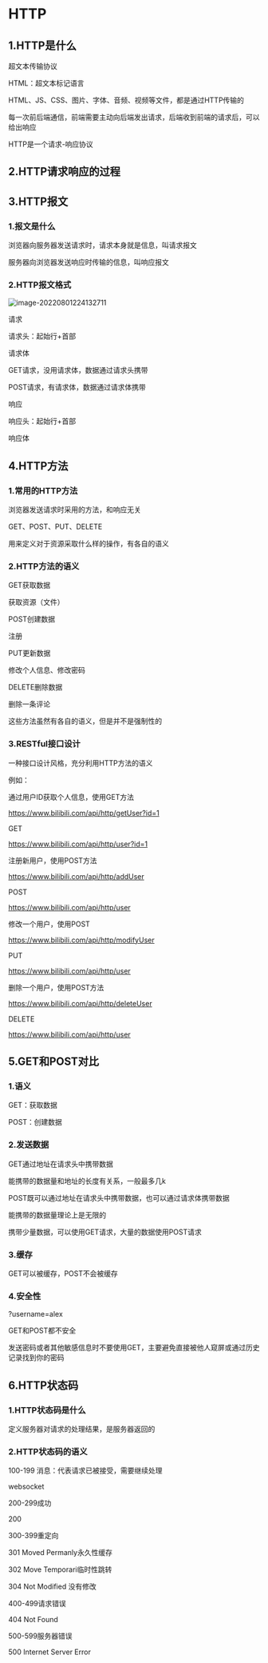 # HTTP

## 1.HTTP是什么

超文本传输协议

HTML：超文本标记语言

HTML、JS、CSS、图片、字体、音频、视频等文件，都是通过HTTP传输的

每一次前后端通信，前端需要主动向后端发出请求，后端收到前端的请求后，可以给出响应

HTTP是一个请求-响应协议

## 2.HTTP请求响应的过程

## 3.HTTP报文

### 1.报文是什么

浏览器向服务器发送请求时，请求本身就是信息，叫请求报文

服务器向浏览器发送响应时传输的信息，叫响应报文

### 2.HTTP报文格式

![image-20220801224132711](C:\Users\L1145\AppData\Roaming\Typora\typora-user-images\image-20220801224132711.png)

请求

请求头：起始行+首部

请求体

GET请求，没用请求体，数据通过请求头携带

POST请求，有请求体，数据通过请求体携带



响应

响应头：起始行+首部

响应体



## 4.HTTP方法

### 1.常用的HTTP方法

浏览器发送请求时采用的方法，和响应无关

GET、POST、PUT、DELETE

用来定义对于资源采取什么样的操作，有各自的语义

### 2.HTTP方法的语义

GET获取数据

获取资源（文件）



POST创建数据

注册



PUT更新数据

修改个人信息、修改密码



DELETE删除数据

删除一条评论



这些方法虽然有各自的语义，但是并不是强制性的

### 3.RESTful接口设计

一种接口设计风格，充分利用HTTP方法的语义

例如：

通过用户ID获取个人信息，使用GET方法

https://www.bilibili.com/api/http/getUser?id=1

GET

https://www.bilibili.com/api/http/user?id=1



注册新用户，使用POST方法

https://www.bilibili.com/api/http/addUser

POST

https://www.bilibili.com/api/http/user



修改一个用户，使用POST

https://www.bilibili.com/api/http/modifyUser

PUT

https://www.bilibili.com/api/http/user



删除一个用户，使用POST方法

https://www.bilibili.com/api/http/deleteUser

DELETE

https://www.bilibili.com/api/http/user



## 5.GET和POST对比

### 1.语义

GET：获取数据

POST：创建数据

### 2.发送数据

GET通过地址在请求头中携带数据

能携带的数据量和地址的长度有关系，一般最多几k



POST既可以通过地址在请求头中携带数据，也可以通过请求体携带数据

能携带的数据量理论上是无限的



携带少量数据，可以使用GET请求，大量的数据使用POST请求



### 3.缓存

GET可以被缓存，POST不会被缓存



### 4.安全性

?username=alex

GET和POST都不安全



发送密码或者其他敏感信息时不要使用GET，主要避免直接被他人窥屏或通过历史记录找到你的密码



## 6.HTTP状态码

### 1.HTTP状态码是什么

定义服务器对请求的处理结果，是服务器返回的

### 2.HTTP状态码的语义

100-199 消息：代表请求已被接受，需要继续处理

websocket



200-299成功

200



300-399重定向

301 Moved Permanly永久性缓存

302 Move Temporari临时性跳转

304 Not Modified 没有修改



400-499请求错误

404 Not Found



500-599服务器错误

500 Internet Server Error
